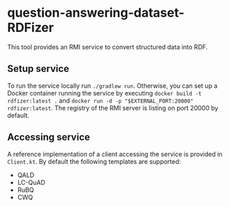 # question-answering-dataset-RDFizer
This tool provides an RMI service to convert structured data into RDF.

## Setup service
To run the service locally run `./gradlew run`. Otherwise, you can set up a Docker container
running the service by executing `docker build -t rdfizer:latest .` and 
`docker run -d -p "$EXTERNAL_PORT:20000" rdfizer:latest`. The registry of the RMI server is
listing on port 20000 by default.

## Accessing service
A reference implementation of a client accessing the service is provided in `Client.kt`.
By default the following templates are supported:
* QALD
* LC-QuAD
* RuBQ
* CWQ
